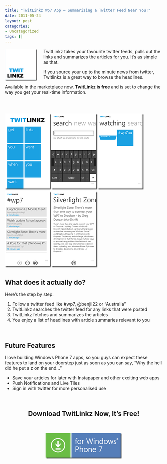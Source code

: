 ```yaml
---
title: "TwitLinkz Wp7 App – Summarizing a Twitter Feed Near You!"
date: 2011-05-24
layout: post
categories:
- Uncategorized
tags: []
---
```


<p><a href="/wp-content/uploads/2011/05/SmallMobileTile_99x99.png"><img style="background-image: none; border-bottom: 0px; border-left: 0px; margin: 0px 20px 0px 0px; padding-left: 0px; padding-right: 0px; display: inline; float: left; border-top: 0px; border-right: 0px; padding-top: 0px" title="SmallMobileTile_99x99" border="0" alt="SmallMobileTile_99x99" align="left" src="/wp-content/uploads/2011/05/SmallMobileTile_99x99_thumb.png" width="103" height="103" /></a></p>  <p>TwitLinkz takes your favourite twitter feeds, pulls out the links and summarizes the articles for you. It’s as simple as that.</p>  <p>If you source your up to the minute news from twitter, Twitlinkz is a great way to browse the headlines.</p>  <p>Available in the marketplace now, <strong>TwitLinkz is free </strong>and is set to change the way you get your real-time information.</p>  <p>&#160;</p>  <h2><a href="/wp-content/uploads/2011/05/loadingScreen.png"><img style="background-image: none; border-bottom: 0px; border-left: 0px; padding-left: 0px; padding-right: 0px; display: inline; border-top: 0px; border-right: 0px; padding-top: 0px" title="loadingScreen" border="0" alt="loadingScreen" src="/wp-content/uploads/2011/05/loadingScreen_thumb.png" width="148" height="244" /></a><a href="/wp-content/uploads/2011/05/search.png"><img style="background-image: none; border-bottom: 0px; border-left: 0px; padding-left: 0px; padding-right: 0px; display: inline; border-top: 0px; border-right: 0px; padding-top: 0px" title="search" border="0" alt="search" src="/wp-content/uploads/2011/05/search_thumb.png" width="148" height="244" /></a><a href="/wp-content/uploads/2011/05/watching2.png"><img style="background-image: none; border-bottom: 0px; border-left: 0px; padding-left: 0px; padding-right: 0px; display: inline; border-top: 0px; border-right: 0px; padding-top: 0px" title="watching2" border="0" alt="watching2" src="/wp-content/uploads/2011/05/watching2_thumb.png" width="148" height="244" /></a><a href="/wp-content/uploads/2011/05/linklist.png"><img style="background-image: none; border-bottom: 0px; border-left: 0px; padding-left: 0px; padding-right: 0px; display: inline; border-top: 0px; border-right: 0px; padding-top: 0px" title="linklist" border="0" alt="linklist" src="/wp-content/uploads/2011/05/linklist_thumb.png" width="148" height="244" /></a><a href="/wp-content/uploads/2011/05/article.png"><img style="background-image: none; border-bottom: 0px; border-left: 0px; margin: 0px; padding-left: 0px; padding-right: 0px; display: inline; border-top: 0px; border-right: 0px; padding-top: 0px" title="article" border="0" alt="article" src="/wp-content/uploads/2011/05/article_thumb.png" width="148" height="244" /></a></h2>  <h2>What does it actually do?</h2>  <p>Here’s the step by step:</p>  <ol>   <li>Follow a twitter feed like #wp7, @benjii22 or “Australia”</li>    <li>TwitLinkz searches the twitter feed for any links that were posted</li>    <li>TwitLinkz fetches and summarizes the articles</li>    <li>You enjoy a list of headlines with article summaries relevant to you</li> </ol>  <p>&#160;</p>  <h2>Future Features</h2>  <p>I love building Windows Phone 7 apps, so you guys can expect these features to land on your doorstep just as soon as you can say, “Why the hell did he put a z on the end…”</p>  <ul>   <li>Save your articles for later with Instapaper and other exciting web apps</li>    <li>Push Notifications and Live Tiles</li>    <li>Sign in with twitter for more personalised use</li> </ul>  <p>&#160;</p>  <h2 align="center">Download TwitLinkz Now, It’s Free!</h2>  <p>&#160;</p>  <p><a title="Download TwitLinkz for Windows Phone 7" href="http://social.zune.net/redirect?type=phoneApp&amp;id=15b26053-f17e-e011-986b-78e7d1fa76f8" target="_blank"><img style="background-image: none; border-bottom: 0px; border-left: 0px; padding-left: 0px; padding-right: 0px; display: block; float: none; margin-left: auto; border-top: 0px; margin-right: auto; border-right: 0px; padding-top: 0px" title="wp7_278x92_blue" border="0" alt="wp7_278x92_blue" src="/wp-content/uploads/2011/05/wp7_English_278x92_blue.png" width="244" height="83" /></a></p>

